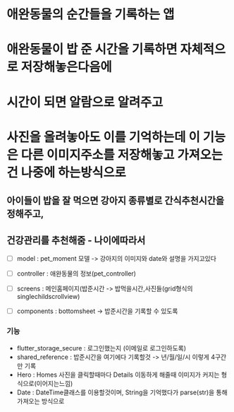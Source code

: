# 애완동물의 순간들을 기록하는 앱

# 애완동물이 밥 준 시간을 기록하면 자체적으로 저장해놓은다음에
# 시간이 되면 알람으로 알려주고
# 사진을 올려놓아도 이를 기억하는데 이 기능은 다른 이미지주소를 저장해놓고 가져오는건 나중에 하는방식으로

## 아이들이 밥을 잘 먹으면 강아지 종류별로 간식추천시간을 정해주고,
## 건강관리를 추천해줌 - 나이에따라서

- [ ] model : pet_moment 모델 -> 강아지의 이미지와 date와 설명을 가지고있다
- [ ] controller : 애완동물의 정보(pet_controller)
- [ ] screens : 메인홈페이지(밥준시간 -> 밥먹을시간,사진들(grid형식의 singlechildscrollview)
- [ ] components : bottomsheet -> 밥준시간을 기록할 수 있도록


### 기능
- flutter_storage_secure : 로그인했는지 (이메일로 로그인하도록)
- shared_reference : 밥준시간을 여기에다 기록할것 -> 년/월/일/시 이렇게 4구간만 기록
- Hero : Homes 사진을 클릭할때마다 Details 이동하게 해줄때 이미지가 커지는 형식으로(이어지는느낌)
- Date : DateTime클래스를 이용할것이며, String을 기억했다가 parse(str)을 통해 가져오는 방식으로
